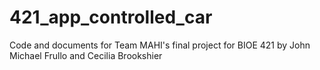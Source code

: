 # 421_app_controlled_car
Code and documents for Team MAHI's final project for BIOE 421
	by John Michael Frullo and Cecilia Brookshier

